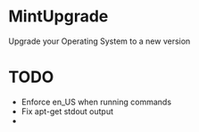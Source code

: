 # MintUpgrade

Upgrade your Operating System to a new version

# TODO

- Enforce en_US when running commands
- Fix apt-get stdout output
- 